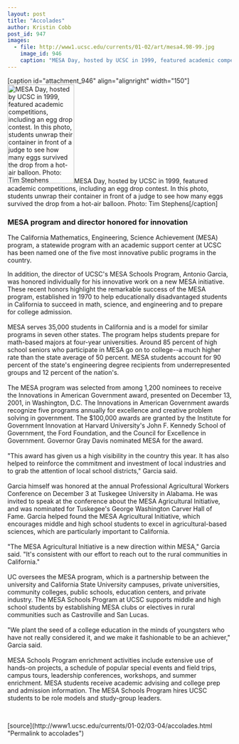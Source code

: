 ```yaml
---
layout: post
title: "Accolades"
author: Kristin Cobb
post_id: 947
images:
  - file: http://www1.ucsc.edu/currents/01-02/art/mesa4.98-99.jpg
    image_id: 946
    caption: "MESA Day, hosted by UCSC in 1999, featured academic competitions, including an egg drop contest. In this photo, students unwrap their container in front of a judge to see how many eggs survived the drop from a hot-air balloon. Photo: Tim Stephens"
---
```


[caption id="attachment_946" align="alignright" width="150"]<a href="http://localhost/mysite/wp-content/uploads/2002/03/mesa4.98-99.jpg"><img class="size-full wp-image-946" src="http://localhost/mysite/wp-content/uploads/2002/03/mesa4.98-99.jpg" alt="MESA Day, hosted by UCSC in 1999, featured academic competitions, including an egg drop contest. In this photo, students unwrap their container in front of a judge to see how many eggs survived the drop from a hot-air balloon. Photo: Tim Stephens" width="150" height="222" /></a>MESA Day, hosted by UCSC in 1999, featured academic competitions, including an egg drop contest. In this photo, students unwrap their container in front of a judge to see how many eggs survived the drop from a hot-air balloon. Photo: Tim Stephens[/caption]
<h3>
  <b>MESA program and director honored for innovation</b>
</h3>
<p>
  The California Mathematics, Engineering, Science Achievement (MESA) program, a statewide program with an academic support center at UCSC has been named one of the five most innovative public programs in the country.
</p>In addition, the director of UCSC's MESA Schools Program, Antonio Garcia, was honored individually for his innovative work on a new MESA initiative. These recent honors highlight the remarkable success of the MESA program, established in 1970 to help educationally disadvantaged students in California to succeed in math, science, and engineering and to prepare for college admission.<br>
<br>
MESA serves 35,000 students in California and is a model for similar programs in seven other states. The program helps students prepare for math-based majors at four-year universities. Around 85 percent of high school seniors who participate in MESA go on to college--a much higher rate than the state average of 50 percent. MESA students account for 90 percent of the state's engineering degree recipients from underrepresented groups and 12 percent of the nation's.<br>
<br>
The MESA program was selected from among 1,200 nominees to receive the Innovations in American Government award, presented on December 13, 2001, in Washington, D.C. The Innovations in American Government awards recognize five programs annually for excellence and creative problem solving in government. The $100,000 awards are granted by the Institute for Government Innovation at Harvard University's John F. Kennedy School of Government, the Ford Foundation, and the Council for Excellence in Government. Governor Gray Davis nominated MESA for the award.<br>
<br>
"This award has given us a high visibility in the country this year. It has also helped to reinforce the commitment and investment of local industries and to grab the attention of local school districts," Garcia said.<br>
<br>
Garcia himself was honored at the annual Professional Agricultural Workers Conference on December 3 at Tuskegee University in Alabama. He was invited to speak at the conference about the MESA Agricultural Initiative, and was nominated for Tuskegee's George Washington Carver Hall of Fame. Garcia helped found the MESA Agricultural Initiative, which encourages middle and high school students to excel in agricultural-based sciences, which are particularly important to California.<br>
<br>
"The MESA Agricultural Initiative is a new direction within MESA," Garcia said. "It's consistent with our effort to reach out to the rural communities in California."<br>
<br>
UC oversees the MESA program, which is a partnership between the university and California State University campuses, private universities, community colleges, public schools, education centers, and private industry. The MESA Schools Program at UCSC supports middle and high school students by establishing MESA clubs or electives in rural communities such as Castroville and San Lucas.<br>
<br>
"We plant the seed of a college education in the minds of youngsters who have not really considered it, and we make it fashionable to be an achiever," Garcia said.<br>
<br>
MESA Schools Program enrichment activities include extensive use of hands-on projects, a schedule of popular special events and field trips, campus tours, leadership conferences, workshops, and summer enrichment. MESA students receive academic advising and college prep and admission information. The MESA Schools Program hires UCSC students to be role models and study-group leaders.
<p>
  <br>

</p>
<p>

</p>
[source](http://www1.ucsc.edu/currents/01-02/03-04/accolades.html "Permalink to accolades")
